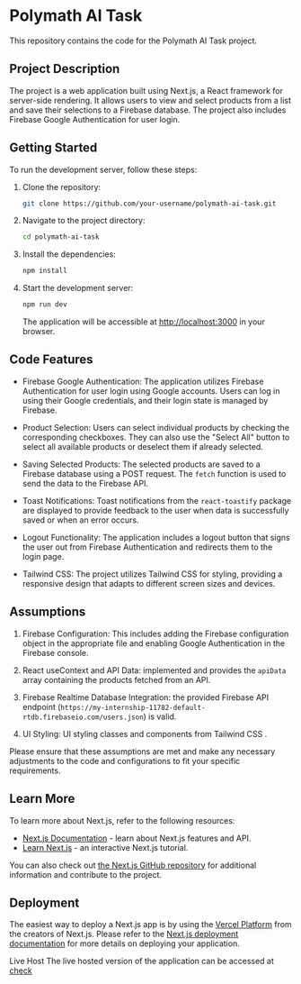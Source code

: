 # Polymath AI Task

This repository contains the code for the Polymath AI Task project.

## Project Description

The project is a web application built using Next.js, a React framework for server-side rendering. It allows users to view and select products from a list and save their selections to a Firebase database. The project also includes Firebase Google Authentication for user login.

## Getting Started

To run the development server, follow these steps:

1. Clone the repository:

   ```bash
   git clone https://github.com/your-username/polymath-ai-task.git
   ```

2. Navigate to the project directory:

   ```bash
   cd polymath-ai-task
   ```

3. Install the dependencies:

   ```bash
   npm install
   ```

4. Start the development server:

   ```bash
   npm run dev
   ```


   The application will be accessible at [http://localhost:3000](http://localhost:3000) in your browser.

## Code Features

- Firebase Google Authentication: The application utilizes Firebase Authentication for user login using Google accounts. Users can log in using their Google credentials, and their login state is managed by Firebase.

- Product Selection: Users can select individual products by checking the corresponding checkboxes. They can also use the "Select All" button to select all available products or deselect them if already selected.

- Saving Selected Products: The selected products are saved to a Firebase database using a POST request. The `fetch` function is used to send the data to the Firebase API.

- Toast Notifications: Toast notifications from the `react-toastify` package are displayed to provide feedback to the user when data is successfully saved or when an error occurs.

- Logout Functionality: The application includes a logout button that signs the user out from Firebase Authentication and redirects them to the login page.

- Tailwind CSS: The project utilizes Tailwind CSS for styling, providing a responsive design that adapts to different screen sizes and devices.

## Assumptions

1. Firebase Configuration: This includes adding the Firebase configuration object in the appropriate file and enabling Google Authentication in the Firebase console.

2. React useContext and API Data: implemented and provides the `apiData` array containing the products fetched from an API.

3. Firebase Realtime Database Integration: the provided Firebase API endpoint (`https://my-internship-11782-default-rtdb.firebaseio.com/users.json`) is valid.

4. UI Styling: UI styling classes and components from Tailwind CSS .

Please ensure that these assumptions are met and make any necessary adjustments to the code and configurations to fit your specific requirements.

## Learn More

To learn more about Next.js, refer to the following resources:

- [Next.js Documentation](https://nextjs.org/docs) - learn about Next.js features and API.
- [Learn Next.js](https://nextjs.org/learn) - an interactive Next.js tutorial.

You can also check out [the Next.js GitHub repository](https://github.com/vercel/next.js/) for additional information and contribute to the project.

## Deployment

The easiest way to deploy a Next.js app is by using the [Vercel Platform](https://vercel.com/new?utm_medium=default-template&filter=next.js&utm_source=create-next-app&utm_campaign=create-next-app-readme) from the creators of Next.js. Please refer to the [Next.js deployment documentation](https://nextjs.org/docs/deployment) for more details on deploying your application.

Live Host
The live hosted version of the application can be accessed at [check](https://polymath-ai-task-huleshjangde.vercel.app)
